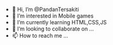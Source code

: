 - 👋 Hi, I’m @PandanTersakiti
- 👀 I’m interested in Mobile games 
- 🌱 I’m currently learning HTML,CSS,JS
- 💞️ I’m looking to collaborate on ...
- 📫 How to reach me ...

<!---
PandanTersakiti/PandanTersakiti is a ✨ special ✨ repository because its `README.md` (this file) appears on your GitHub profile.
You can click the Preview link to take a look at your changes.
--->
